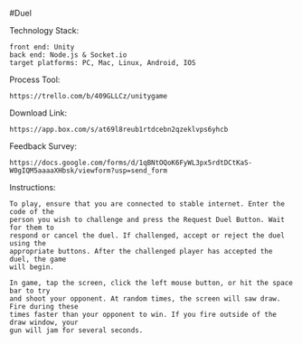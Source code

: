 #Duel

Technology Stack:

	front end: Unity
	back end: Node.js & Socket.io 
	target platforms: PC, Mac, Linux, Android, IOS
	
Process Tool:

	https://trello.com/b/409GLLCz/unitygame
	
Download Link:

	https://app.box.com/s/at69l8reub1rtdcebn2qzeklvps6yhcb
	
Feedback Survey:

	https://docs.google.com/forms/d/1qBNtOQoK6FyWL3px5rdtDCtKaS-W0gIQM5aaaaXHbsk/viewform?usp=send_form

Instructions:

	To play, ensure that you are connected to stable internet. Enter the code of the 
	person you wish to challenge and press the Request Duel Button. Wait for them to 
	respond or cancel the duel. If challenged, accept or reject the duel using the
	appropriate buttons. After the challenged player has accepted the duel, the game
	will begin.
	
	In game, tap the screen, click the left mouse button, or hit the space bar to try
	and shoot your opponent. At random times, the screen will saw draw. Fire during these
	times faster than your opponent to win. If you fire outside of the draw window, your
	gun will jam for several seconds.

